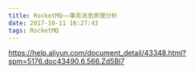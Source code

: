 ```yaml
---
title: RocketMQ——事务消息原理分析
date: 2017-10-11 16:27:43
tags: RocketMQ
---
```



https://help.aliyun.com/document_detail/43348.html?spm=5176.doc43490.6.566.Zd5Bl7